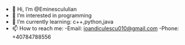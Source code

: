 - 👋 Hi, I’m @EminescuIulian
- 👀 I’m interested in programming
- 🌱 I’m currently learning: c++,python,java
- 📫 How to reach me: -Email: ioandiculescu010@gmail.com
                       -Phone: +40784788556
<!---
EminescuIulian/EminescuIulian is a ✨ special ✨ repository because its `README.md` (this file) appears on your GitHub profile.
You can click the Preview link to take a look at your changes.
--->
